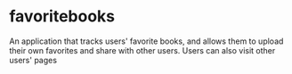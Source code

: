 # favoritebooks
An application that tracks users' favorite books, and allows them to upload their own favorites and share with other users. Users can also visit other users' pages
